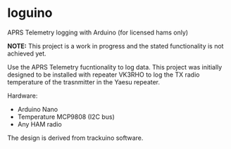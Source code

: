 # loguino
APRS Telemetry logging with Arduino (for licensed hams only)

__NOTE:__ This project is a work in progress and the stated 
functionality is not achieved yet.

Use the APRS Telemetry fucntionality to log data.
This project was initially designed to be installed with repeater VK3RHO
to log the TX radio temperature of the trasnmitter in the Yaesu repeater.

Hardware:
- Arduino Nano
- Temperature MCP9808 (I2C bus)
- Any HAM radio

The design is derived from trackuino software.
